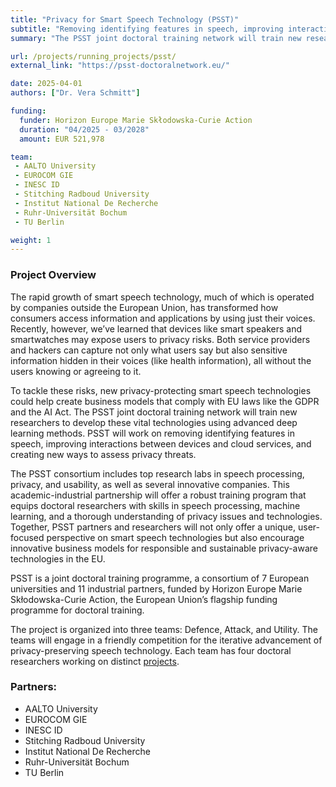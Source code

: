 ```yaml
---
title: "Privacy for Smart Speech Technology (PSST)"
subtitle: "Removing identifying features in speech, improving interactions between devices and cloud services, and creating new ways to assess privacy threats."
summary: "The PSST joint doctoral training network will train new researchers to develop these vital technologies using advanced deep learning methods for the development of new privacy-protecting smart speech technologies, that could help create business models in compliance with EU laws like the GDPR and the AI Act"

url: /projects/running_projects/psst/
external_link: "https://psst-doctoralnetwork.eu/"

date: 2025-04-01
authors: ["Dr. Vera Schmitt"]

funding:
  funder: Horizon Europe Marie Skłodowska-Curie Action
  duration: "04/2025 - 03/2028"
  amount: EUR 521,978 

team:
 - AALTO University
 - EUROCOM GIE
 - INESC ID
 - Stitching Radboud University
 - Institut National De Recherche
 - Ruhr-Universität Bochum
 - TU Berlin

weight: 1
---
```


### Project Overview
The rapid growth of smart speech technology, much of which is operated by companies outside the European Union, has transformed how consumers access information and applications by using just their voices. Recently, however, we’ve learned that devices like smart speakers and smartwatches may expose users to privacy risks. Both service providers and hackers can capture not only what users say but also sensitive information hidden in their voices (like health information), all without the users knowing or agreeing to it.

To tackle these risks, new privacy-protecting smart speech technologies could help create business models that comply with EU laws like the GDPR and the AI Act. The PSST joint doctoral training network will train new researchers to develop these vital technologies using advanced deep learning methods. PSST will work on removing identifying features in speech, improving interactions between devices and cloud services, and creating new ways to assess privacy threats.

The PSST consortium includes top research labs in speech processing, privacy, and usability, as well as several innovative companies. This academic-industrial partnership will offer a robust training program that equips doctoral researchers with skills in speech processing, machine learning, and a thorough understanding of privacy issues and technologies. Together, PSST partners and researchers will not only offer a unique, user-focused perspective on smart speech technologies but also encourage innovative business models for responsible and sustainable privacy-aware technologies in the EU.

PSST is a joint doctoral training programme, a consortium of 7 European universities and 11 industrial partners, funded by Horizon Europe Marie Skłodowska-Curie Action, the European Union’s flagship funding programme for doctoral training.

The project is organized into three teams: Defence, Attack, and Utility. The teams will engage in a friendly competition for the iterative advancement of privacy-preserving speech technology. Each team has four doctoral researchers working on distinct [projects](https://doctoralnetwork.projectsites.aalto.fi/news/research-projects-and-teams-in-psst/).


### Partners:
 - AALTO University
 - EUROCOM GIE
 - INESC ID
 - Stitching Radboud University
 - Institut National De Recherche
 - Ruhr-Universität Bochum
 - TU Berlin 
